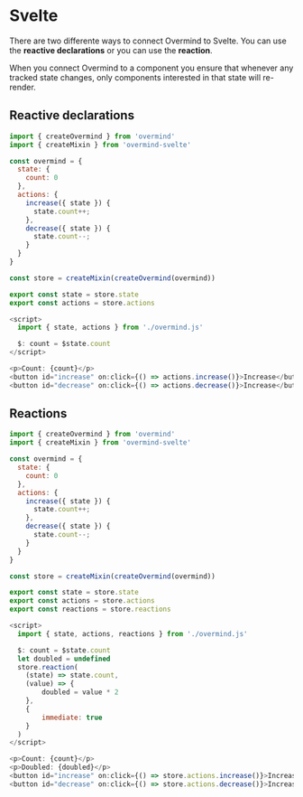 # Svelte

There are two differente ways to connect Overmind to Svelte. You can use the **reactive declarations** or you can use the **reaction**.

When you connect Overmind to a component you ensure that whenever any tracked state changes, only components interested in that state will re-render.

## Reactive declarations

```javascript
import { createOvermind } from 'overmind'
import { createMixin } from 'overmind-svelte'

const overmind = {
  state: {
    count: 0
  },
  actions: {
    increase({ state }) {
      state.count++;
    },
    decrease({ state }) {
      state.count--;
    }
  }
}

const store = createMixin(createOvermind(overmind))

export const state = store.state
export const actions = store.actions
```

```javascript
<script>
  import { state, actions } from './overmind.js'

  $: count = $state.count
</script>

<p>Count: {count}</p>
<button id="increase" on:click={() => actions.increase()}>Increase</button>
<button id="decrease" on:click={() => actions.decrease()}>Increase</button>
```

## Reactions

```javascript
import { createOvermind } from 'overmind'
import { createMixin } from 'overmind-svelte'

const overmind = {
  state: {
    count: 0
  },
  actions: {
    increase({ state }) {
      state.count++;
    },
    decrease({ state }) {
      state.count--;
    }
  }
}

const store = createMixin(createOvermind(overmind))

export const state = store.state
export const actions = store.actions
export const reactions = store.reactions
```

```javascript
<script>
  import { state, actions, reactions } from './overmind.js'

  $: count = $state.count
  let doubled = undefined
  store.reaction(
    (state) => state.count,
    (value) => {
        doubled = value * 2
    },
    {
        immediate: true
    }
  )
</script>

<p>Count: {count}</p>
<p>Doubled: {doubled}</p>
<button id="increase" on:click={() => store.actions.increase()}>Increase</button>
<button id="decrease" on:click={() => store.actions.decrease()}>Increase</button>
```

